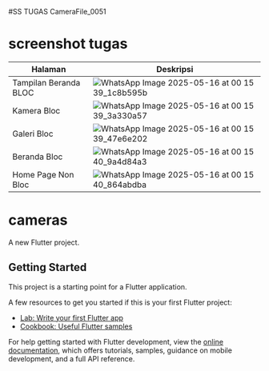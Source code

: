 #SS TUGAS CameraFile_0051

# screenshot tugas
| Halaman              |  Deskripsi                                             |
|----------------------|--------------------------------------------------------|
|Tampilan Beranda BLOC | ![WhatsApp Image 2025-05-16 at 00 15 39_1c8b595b](https://github.com/user-attachments/assets/df23136f-9a8a-4e66-8b21-fef56da198ff)|
| Kamera Bloc |![WhatsApp Image 2025-05-16 at 00 15 39_3a330a57](https://github.com/user-attachments/assets/ac5f20fc-f1dd-473c-90dd-1aef3ac3b422)|
|  Galeri Bloc |![WhatsApp Image 2025-05-16 at 00 15 39_47e6e202](https://github.com/user-attachments/assets/2f3a3085-6da8-4039-85e7-b0ac79a05497)|
|Beranda Bloc |![WhatsApp Image 2025-05-16 at 00 15 40_9a4d84a3](https://github.com/user-attachments/assets/83fb3bd5-2b97-4fb2-9a33-f213f2565ba2)|
|Home Page Non Bloc |![WhatsApp Image 2025-05-16 at 00 15 40_864abdba](https://github.com/user-attachments/assets/0bccbc22-2e75-43c5-ae11-8cbeaabdb2dc)|





# cameras

A new Flutter project.

## Getting Started

This project is a starting point for a Flutter application.

A few resources to get you started if this is your first Flutter project:

- [Lab: Write your first Flutter app](https://docs.flutter.dev/get-started/codelab)
- [Cookbook: Useful Flutter samples](https://docs.flutter.dev/cookbook)

For help getting started with Flutter development, view the
[online documentation](https://docs.flutter.dev/), which offers tutorials,
samples, guidance on mobile development, and a full API reference.
